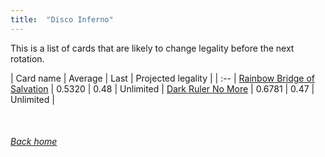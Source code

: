 ```yaml
---
title:  "Disco Inferno"
---
```


This is a list of cards that are likely to change legality before the next rotation.

| Card name | Average | Last | Projected legality |
| :-- |
[Rainbow Bridge of Salvation](https://db.ygoprodeck.com/card/?search=Rainbow%20Bridge%20of%20Salvation) | 0.5320 | 0.48 | Unlimited |
[Dark Ruler No More](https://db.ygoprodeck.com/card/?search=Dark%20Ruler%20No%20More) | 0.6781 | 0.47 | Unlimited |

<br>

###### [Back home](index)